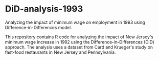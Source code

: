# DiD-analysis-1993
Analyzing the impact of minimum wage on employment in 1993 using Difference-in-Differences model.

This repository contains R code for analyzing the impact of New Jersey's minimum wage increase in 1992
using the Difference-in-Differences (DiD) approach. The analysis uses a dataset from Card and Krueger's
study on fast-food restaurants in New Jersey and Pennsylvania.
